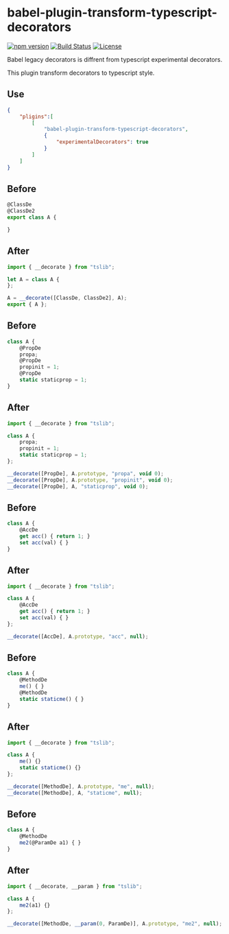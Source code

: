 # babel-plugin-transform-typescript-decorators

[![npm version](https://img.shields.io/npm/v/babel-plugin-transform-typescript-decorators.svg)](https://www.npmjs.com/package/babel-plugin-transform-typescript-decorators)
[![Build Status](https://github.com/linsk1998/babel-plugin-transform-typescript-decorators/workflows/CI/badge.svg)](https://github.com/linsk1998/babel-plugin-transform-typescript-decorators/actions)
[![License](https://img.shields.io/npm/l/babel-plugin-transform-typescript-decorators.svg)](https://github.com/linsk1998/babel-plugin-transform-typescript-decorators/blob/main/LICENSE)

Babel legacy decorators is diffrent from typescript experimental decorators.

This plugin transform decorators to typescript style.

## Use

```json
{
	"pligins":[
		[
			"babel-plugin-transform-typescript-decorators",
			{
				"experimentalDecorators": true
			}
		]
	]
}
```

## Before

```javascript
@ClassDe
@ClassDe2
export class A {

}
```

## After

```javascript
import { __decorate } from "tslib";

let A = class A {
};

A = __decorate([ClassDe, ClassDe2], A);
export { A };
```


## Before

```javascript
class A {
	@PropDe
	propa;
	@PropDe
	propinit = 1;
	@PropDe
	static staticprop = 1;
}
```

## After

```javascript
import { __decorate } from "tslib";

class A {
	propa;
	propinit = 1;
	static staticprop = 1;
};

__decorate([PropDe], A.prototype, "propa", void 0);
__decorate([PropDe], A.prototype, "propinit", void 0);
__decorate([PropDe], A, "staticprop", void 0);
```


## Before

```javascript
class A {
	@AccDe
	get acc() { return 1; }
	set acc(val) { }
}
```

## After

```javascript
import { __decorate } from "tslib";

class A {
	@AccDe
	get acc() { return 1; }
	set acc(val) { }
};

__decorate([AccDe], A.prototype, "acc", null);
```


## Before

```javascript
class A {
	@MethodDe
	me() { }
	@MethodDe
	static staticme() { }
}
```

## After

```javascript
import { __decorate } from "tslib";

class A {
	me() {}
	static staticme() {}
};

__decorate([MethodDe], A.prototype, "me", null);
__decorate([MethodDe], A, "staticme", null);
```

## Before

```javascript
class A {
	@MethodDe
	me2(@ParamDe a1) { }
}
```

## After

```javascript
import { __decorate, __param } from "tslib";

class A {
	me2(a1) {}
};

__decorate([MethodDe, __param(0, ParamDe)], A.prototype, "me2", null);
```
